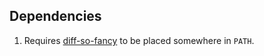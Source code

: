 ## Dependencies

1. Requires [diff-so-fancy](https://github.com/so-fancy/diff-so-fancy) to be placed somewhere in `PATH`.
